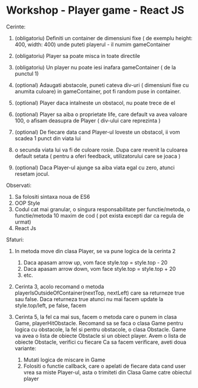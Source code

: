 # Workshop - Player game - React JS

Cerinte:
1. (obligatoriu) Definiti un container de dimensiuni fixe ( de exemplu height: 400, width: 400) unde puteti playerul - il numim gameContainer

2. (obligatoriu) Player sa poate misca in toate directile

3. (obligatoriu) Un player nu poate iesi inafara gameContainer ( de la punctul 1)

4. (optional) Adaugati abstacole, puneti cateva div-uri ( dimensiuni fixe cu anumita culoare) in gameContainer, pot fi random puse in container.

5. (optional) Player daca intalneste un obstacol, nu poate trece de el

6. (optional) Player sa aiba o proprietate life, care default va avea valoare 100, o afisam deasupra  de Player ( div-ului care reprezinta )

7. (optional) De fiecare data cand Player-ul loveste un obstacol, ii vom scadea 1 punct din viata lui 
  1. o secunda viata lui va fi de culoare rosie. Dupa care revenit la culoarea default setata ( pentru a oferi feedback, utilizatorului care se joaca )

8. (optional) Daca Player-ul ajunge sa aiba viata egal cu zero, atunci resetam jocul.

Observati:
1. Sa folositi sintaxa noua de ES6
2. OOP Style
3. Codul cat mai granular, o singura responsabilitate per functie/metoda, o functie/metoda 10 maxim de cod ( pot exista excepti dar ca regula de urmat)
4. React Js

Sfaturi:

1. In metoda move din clasa Player, se va pune logica de la cerinta 2
   1. Daca apasam arrow up, vom face style.top = style.top - 20
   2. Daca apasam arrow down, vom face style.top = style.top + 20
   3. etc.
2. Cerinta 3, acolo recomand o metoda playerIsOutsideOfContainer(nextTop, nextLeft) care sa returneze true sau false. Daca returneza true atunci nu mai facem update la style.top/left, pe false, facem
3. Cerinta 5, la fel ca mai sus, facem o metoda care o punem in clasa Game, playerHitObstacle. Recomand sa se faca o clasa Game pentru logica cu obstacole, la fel si pentru obstacole, o clasa Obstacle. Game va avea o lista de obiecte Obstacle si un obiect player. Avem o lista de obiecte Obstacle, verifici cu fiecare
Ca sa facem verificare, aveti doua variante:

   1. Mutati logica de miscare in Game
   2. Folositi o functie callback, care o apelati de fiecare data cand user vrea sa miste Player-ul, asta o trimiteti din Clasa Game catre obiectul player



